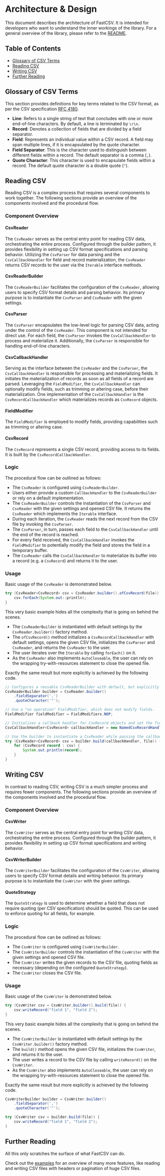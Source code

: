 # Architecture & Design

This document describes the architecture of FastCSV.
It is intended for developers who want to understand the inner workings of the library.
For a general overview of the library, please refer to the [README](../README.md).

## Table of Contents

- [Glossary of CSV Terms](#glossary-of-csv-terms)
- [Reading CSV](#reading-csv)
- [Writing CSV](#writing-csv)
- [Further Reading](#further-reading)

## Glossary of CSV Terms

This section provides definitions for key terms related to the CSV format, as per the CSV specification
[RFC 4180](https://datatracker.ietf.org/doc/html/rfc4180).

- **Line**: Refers to a single string of text that concludes with one or more end-of-line characters. By default, a line
  is terminated by `\r\n`.
- **Record**: Denotes a collection of fields that are divided by a field separator.
- **Field**: Represents an individual value within a CSV record. A field may span multiple lines, if it is encapsulated
  by the quote character.
- **Field Separator**: This is the character used to distinguish between different fields within a record. The default
  separator is a comma (`,`).
- **Quote Character**: This character is used to encapsulate fields within a record. The default quote character is a
  double quote (`"`).

## Reading CSV

Reading CSV is a complex process that requires several components to work together. The following sections provide an
overview of the components involved and the procedural flow.

### Component Overview

#### CsvReader

The `CsvReader` serves as the central entry point for reading CSV data, orchestrating the entire process. Configured
through the builder pattern, it provides flexibility in setting up CSV format specifications and parsing behavior.
Utilizing the `CsvParser` for data parsing and the `CsvCallbackHandler` for field and record materialization,
the `CsvReader` returns CSV records to the user via the `Iterable` interface methods.

#### CsvReaderBuilder

The `CsvReaderBuilder` facilitates the configuration of the `CsvReader`, allowing users to specify CSV format details
and parsing behavior. Its primary purpose is to instantiate the `CsvParser` and `CsvReader` with the given settings.

#### CsvParser

The `CsvParser` encapsulates the low-level logic for parsing CSV data, acting under the control of the `CsvReader`. This
component is not intended for direct use. For each field, the `CsvParser` invokes the `CsvCallbackHandler` to process
and materialize it. Additionally, the `CsvParser` is responsible for handling end-of-line characters.

#### CsvCallbackHandler

Serving as the interface between the `CsvReader` and the `CsvParser`, the `CsvCallbackHandler` is responsible for
processing and materializing fields. It initiates the materialization of records as soon as all fields of a record are
parsed. Leveraging the `FieldModifier`, the `CsvCallbackHandler` can optionally modify fields, such as trimming or
altering case, before their materialization.
One implementation of the `CsvCallbackHandler` is the `CsvRecordCallbackHandler` which materializes records as
`CsvRecord` objects.

#### FieldModifier

The `FieldModifier` is employed to modify fields, providing capabilities such as trimming or altering case.

#### CsvRecord

The `CsvRecord` represents a single CSV record, providing access to its fields.
It is built by the `CsvRecordCallbackHandler`.

### Logic

The procedural flow can be outlined as follows:

- The `CsvReader` is configured using `CsvReaderBuilder`.
- Users either provide a custom `CallbackHandler` to the `CsvReaderBuilder` or rely on a default implementation.
- The `CsvReaderBuilder` controls the instantiation of the `CsvParser` and `CsvReader` with the given settings and
  opened CSV file. It returns the `CsvReader` which implements the `Iterable` interface.
- During each iteration, the `CsvReader` reads the next record from the CSV file by invoking the `CsvParser`.
- The `CsvParser`, in turn, passes each field to the `CsvCallbackHandler` until the end of the record is reached.
- For every field received, the `CsvCallbackHandler` invokes the `FieldModifier` to potentially modify the field and
  stores the field in a temporary buffer.
- The `CsvReader` calls the `CsvCallbackHandler` to materialize its buffer into a record (e.g. a `CsvRecord`) and
  returns it to the user.

### Usage

Basic usage of the `CsvReader` is demonstrated below.

```java
try (CsvReader<CsvRecord> csv = CsvReader.builder().ofCsvRecord(file)) {
    csv.forEach(System.out::println);
}
```

This very basic example hides all the complexity that is going on behind the scenes.

- The `CsvReaderBuilder` is instantiated with default settings by the `CsvReader.builder()` factory method.
- The `ofCsvRecord()` method initializes a `CsvRecordCallbackHandler` with default settings, opens the given CSV file,
  initializes the `CsvParser` and `CsvReader`, and returns the `CsvReader` to the user.
- The user iterates over the `Iterable` by calling `forEach()` on it.
- As the `CsvReader` also implements `AutoCloseable`, the user can rely on the wrapping try-with-resources statement to
  close the opened file.

Exactly the same result but more explicitly is achieved by the following code.

```java
// Configures a reusable CsvReaderBuilder with default, but explicitly defined settings.
CsvReaderBuilder builder = CsvReader.builder()
    .fieldSeparator(',')
    .quoteCharacter('"');

// Use a "no operation" FieldModifier, which does not modify fields.
FieldModifier fieldModifier = FieldModifiers.NOP;

// Initializes a callback handler for CsvRecord objects and set the field modifier.
CsvCallbackHandler<CsvRecord> callbackHandler = new NamedCsvRecordHandler(fieldModifier);

// Use the builder to instantiate a CsvReader while passing the callback handler and the CSV file.
try (CsvReader<CsvRecord> csv = builder.build(callbackHandler, file)) {
    for (CsvRecord record : csv) {
        System.out.println(record);
    }
}
```

## Writing CSV

In contrast to reading CSV, writing CSV is a much simpler process and requires fewer components. The following sections
provide an overview of the components involved and the procedural flow.

### Component Overview

#### CsvWriter

The `CsvWriter` serves as the central entry point for writing CSV data, orchestrating the entire process. Configured
through the builder pattern, it provides flexibility in setting up CSV format specifications and writing behavior.

#### CsvWriterBuilder

The `CsvWriterBuilder` facilitates the configuration of the `CsvWriter`, allowing users to specify CSV format details
and writing behavior. Its primary purpose is to instantiate the `CsvWriter` with the given settings.

#### QuoteStrategy

The `QuoteStrategy` is used to determine whether a field that does not require quoting (per CSV specification)
should be quoted. This can be used to enforce quoting for all fields, for example.

### Logic

The procedural flow can be outlined as follows:

- The `CsvWriter` is configured using `CsvWriterBuilder`.
- The `CsvWriterBuilder` controls the instantiation of the `CsvWriter` with the given settings and opened CSV file.
- The `CsvWriter` writes the given records to the CSV file, quoting fields as necessary (depending on the configured
  `QuoteStrategy`).
- The `CsvWriter` closes the CSV file.

### Usage

Basic usage of the `CsvWriter` is demonstrated below.

```java
try (CsvWriter csv = CsvWriter.builder().build(file)) {
    csv.writeRecord("field 1", "field 2");
}
```

This very basic example hides all the complexity that is going on behind the scenes.

- The `CsvWriterBuilder` is instantiated with default settings by the `CsvWriter.builder()` factory method.
- The `build()` method opens the given CSV file, initializes the `CsvWriter`, and returns it to the user.
- The user writes a record to the CSV file by calling `writeRecord()` on the `CsvWriter`.
- As the `CsvWriter` also implements `AutoCloseable`, the user can rely on the wrapping try-with-resources statement to
  close the opened file.

Exactly the same result but more explicitly is achieved by the following code.

```java
CsvWriterBuilder builder = CsvWriter.builder()
    .fieldSeparator(',')
    .quoteCharacter('"');

try (CsvWriter csv = builder.build(file)) {
    csv.writeRecord("field 1", "field 2");
}
```

## Further Reading

All this only scratches the surface of what FastCSV can do.

Check out the [examples](../example/src/main/java/example) for an overview of many more features, like reading and writing CSV files with
headers or pagination of huge CSV files.

